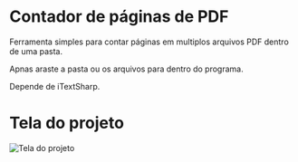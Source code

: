 # Contador de páginas de PDF

Ferramenta simples para contar páginas em multiplos arquivos PDF dentro de uma pasta.

Apnas araste a pasta ou os arquivos para dentro do programa.

Depende de iTextSharp.


# Tela do projeto
![Tela do projeto](https://i.imgur.com/5e4Z1lA.png)

